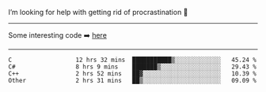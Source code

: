 I’m looking for help with getting rid of procrastination 🤔

-----

Some interesting code :arrow_right: [here](https://github.com/zhen8838/playground)

-----

<!--START_SECTION:waka-->

```text
C                  12 hrs 32 mins  ███████████▒░░░░░░░░░░░░░   45.24 %
C#                 8 hrs 9 mins    ███████▒░░░░░░░░░░░░░░░░░   29.43 %
C++                2 hrs 52 mins   ██▓░░░░░░░░░░░░░░░░░░░░░░   10.39 %
Other              2 hrs 31 mins   ██▒░░░░░░░░░░░░░░░░░░░░░░   09.09 %
```

<!--END_SECTION:waka-->

<!--
**zhen8838/zhen8838** is a ✨ _special_ ✨ repository because its `README.md` (this file) appears on your GitHub profile.

Here are some ideas to get you started:

- 🔭 I’m currently working on ...
- 🌱 I’m currently learning ...
- 👯 I’m looking to collaborate on ...
 ...
- 💬 Ask me about ...
- 📫 How to reach me: ...
- 😄 Pronouns: ...
- ⚡ Fun fact: ...
-->
